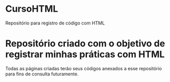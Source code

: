 # CursoHTML
Repositório para registro de código com HTML
<h1> Repositório criado com o objetivo de registrar minhas práticas com HTML</h1>
<p>Todas as páginas criadas terão seus códigos anexados a esse repositório para fins de consulta futuramente.</p>
